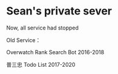 # Sean's private sever #

Now, all service had stopped

Old Service：

Overwatch Rank Search Bot 2016-2018

普三忠 Todo List 2017-2020

